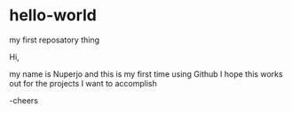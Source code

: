 # hello-world
my first reposatory thing

Hi,

my name is Nuperjo and this is my first time using Github
I hope this works out for the projects I want to accomplish

-cheers
